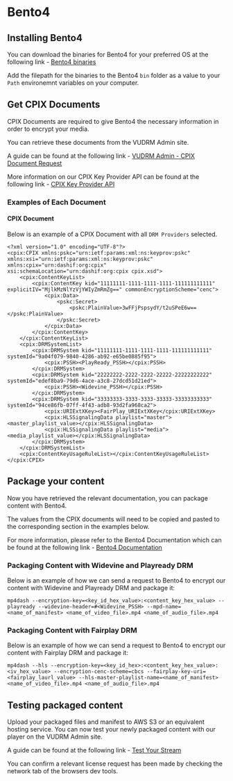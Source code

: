 # Bento4

## Installing Bento4

You can download the binaries for Bento4 for your preferred OS at the following link - [Bento4 binaries](https://www.bento4.com/downloads/)

Add the filepath for the binaries to the Bento4 `bin` folder as a value to your `Path` environemnt variables on your computer.

## Get CPIX Documents

CPIX Documents are required to give Bento4 the necessary information in order to encrypt your media.

You can retrieve these documents from the VUDRM Admin site. 

A guide can be found at the following link - [VUDRM Admin - CPIX Document Request](https://docs.vualto.com/projects/vudrm/en/latest/UserGuide/VUDRM-Admin.html#vudrm-encryption-keys)

More information on our CPIX Key Provider API can be found at the following link - [CPIX Key Provider API](https://docs.vualto.com/projects/vudrm/en/latest/DeveloperDocumentation/VUDRM-key-provision.html#cpix-key-provider-api)

### Examples of Each Document

#### CPIX Document

Below is an example of a CPIX Document with all `DRM Providers` selected. 

```
<?xml version="1.0" encoding="UTF-8"?>
<cpix:CPIX xmlns:pskc="urn:ietf:params:xml:ns:keyprov:pskc" xmlns:xsi="urn:ietf:params:xml:ns:keyprov:pskc" xmlns:cpix="urn:dashif:org:cpix" xsi:schemaLocation="urn:dashif:org:cpix cpix.xsd">
    <cpix:ContentKeyList>
        <cpix:ContentKey kid="11111111-1111-1111-1111-111111111111" explicitIV="MjlkMzNlYzVjYWIyZmRmZg==" commonEncryptionScheme="cenc">
            <cpix:Data>
                <pskc:Secret>
                    <pskc:PlainValue>3wFFjPspsydY/t2uSPeE6w==</pskc:PlainValue>
                </pskc:Secret>
            </cpix:Data>
        </cpix:ContentKey>
    </cpix:ContentKeyList>
    <cpix:DRMSystemList>
        <cpix:DRMSystem kid="11111111-1111-1111-1111-111111111111" systemId="9a04f079-9840-4286-ab92-e65be0885f95">
            <cpix:PSSH><PlayReady_PSSH></cpix:PSSH>
        </cpix:DRMSystem>
        <cpix:DRMSystem kid="22222222-2222-2222-22222-22222222222" systemId="edef8ba9-79d6-4ace-a3c8-27dcd51d21ed">
            <cpix:PSSH><Widevine_PSSH></cpix:PSSH>
        </cpix:DRMSystem>
        <cpix:DRMSystem kid="33333333-3333-3333-33333-33333333333" systemId="94ce86fb-07ff-4f43-adb8-93d2fa968ca2">
            <cpix:URIExtXKey><FairPlay_URIExtXKey</cpix:URIExtXKey>
            <cpix:HLSSignalingData playlist="master"><master_playlist_value></cpix:HLSSignalingData>
            <cpix:HLSSignalingData playlist="media"><media_playlist_value></cpix:HLSSignalingData>
        </cpix:DRMSystem>
    </cpix:DRMSystemList>
    <cpix:ContentKeyUsageRuleList></cpix:ContentKeyUsageRuleList>
</cpix:CPIX>
```

## Package your content

Now you have retrieved the relevant documentation, you can package content with Bento4.

The values from the CPIX documents will need to be copied and pasted to the corresponding section in the examples below.

For more information, please refer to the Bento4 Documentation which can be found at the following link - [Bento4 Documentation](https://www.bento4.com/documentation/mp4dash/)

### Packaging Content with Widevine and Playready DRM

Below is an example of how we can send a request to Bento4 to encrypt our content with Widevine and Playready DRM and package it:

```text
mp4dash --encryption-key=<key_id_hex_value>:<content_key_hex_value> --playready --widevine-header=#<Widevine_PSSH> --mpd-name=<name_of_manifest> <name_of_video_file>.mp4 <name_of_audio_file>.mp4
```

### Packaging Content with Fairplay DRM

Below is an example of how we can send a request to Bento4 to encrypt our content with Fairplay DRM and package it:

```text
mp4dash --hls --encryption-key=<key_id_hex>:<content_key_hex_value>:<iv_hex_value> --encryption-cenc-scheme=cbcs --fairplay-key-uri=<fairplay_laurl_value> --hls-master-playlist-name=<name_of_manifest> <name_of_video_file>.mp4 <name_of_audio_file>.mp4
```

## Testing packaged content

Upload your packaged files and manifest to AWS S3 or an equivalent hosting service. You can now test your newly packaged content with our player on the VUDRM Admin site.

A guide can be found at the following link - [Test Your Stream](https://docs.vualto.com/projects/vudrm/en/latest/UserGuide/VUDRM-Admin.html#test-your-stream)

You can confirm a relevant license request has been made by checking the network tab of the browsers dev tools.